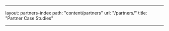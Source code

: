 ---

layout: partners-index
path: "content/partners"
url: "/partners/"
title: "Partner Case Studies"

---